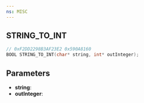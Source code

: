 ```yaml
---
ns: MISC
---
```

## STRING_TO_INT

```c
// 0xF2DD2298B3AF23E2 0x590A8160
BOOL STRING_TO_INT(char* string, int* outInteger);
```

## Parameters
* **string**:
* **outInteger**:
